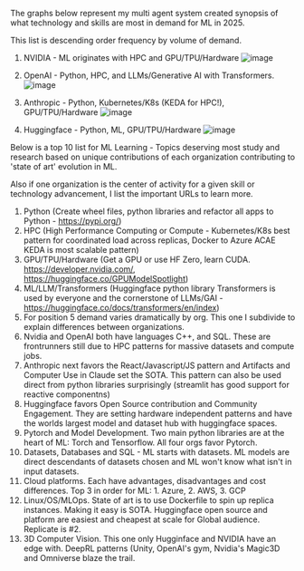 The graphs below represent my multi agent system created synopsis of what technology and skills are most in demand for ML in 2025.

This list is descending order frequency by volume of demand.

1. NVIDIA - ML originates with HPC and GPU/TPU/Hardware
![image](https://github.com/user-attachments/assets/801f0432-349b-4788-8925-7694e3a1592a)

2. OpenAI - Python, HPC, and LLMs/Generative AI with Transformers.
![image](https://github.com/user-attachments/assets/d7969440-820d-4ee2-adb0-5b23bd4fdb93)

3. Anthropic - Python, Kubernetes/K8s (KEDA for HPC!), GPU/TPU/Hardware
![image](https://github.com/user-attachments/assets/b11a1b0c-34d7-4f6d-9835-2b00783aa8e7)

4. Huggingface - Python, ML, GPU/TPU/Hardware
![image](https://github.com/user-attachments/assets/6fc77d54-a356-4c9b-967b-83341f66c4f0)


Below is a top 10 list for ML Learning - Topics deserving most study and research based on unique contributions of each organization contributing to 'state of art' evolution in ML.

Also if one organization is the center of activity for a given skill or technology advancement, I list the important URLs to learn more.


1. Python (Create wheel files, python libraries and refactor all apps to Python - https://pypi.org/)
2. HPC (High Performance Computing or Compute - Kubernetes/K8s best pattern for coordinated load across replicas, Docker to Azure ACAE KEDA is most scalable pattern)
3. GPU/TPU/Hardware (Get a GPU or use HF Zero, learn CUDA.  https://developer.nvidia.com/, https://huggingface.co/GPUModelSpotlight)
4. ML/LLM/Transformers (Huggingface python library Transformers is used by everyone and the cornerstone of LLMs/GAI - https://huggingface.co/docs/transformers/en/index)
5. For position 5 demand varies dramatically by org.  This one I subdivide to explain differences between organizations.
  1. Nvidia and OpenAI both have languages C++, and SQL.  These are frontrunners still due to HPC patterns for massive datasets and compute jobs.
  2. Anthropic next favors the React/Javascript/JS pattern and Artifacts and Computer Use in Claude set the SOTA.  This pattern can also be used direct from python libraries surprisingly (streamlit has good support for reactive componentns)
  3. Huggingface favors Open Source contribution and Community Engagement.  They are setting hardware independent patterns and have the worlds largest model and dataset hub with huggingface spaces.
6. Pytorch and Model Development.  Two main python libraries are at the heart of ML:  Torch and Tensorflow.  All four orgs favor Pytorch.
7. Datasets, Databases and SQL - ML starts with datasets.  ML models are direct descendants of datasets chosen and ML won't know what isn't in input datasets.
8. Cloud platforms.  Each have advantages, disadvantages and cost differences.  Top 3 in order for ML:  1. Azure, 2. AWS, 3. GCP
9. Linux/OS/MLOps.  State of art is to use Dockerfile to spin up replica instances.  Making it easy is SOTA.  Huggingface open source and platform are easiest and cheapest at scale for Global audience.  Replicate is #2.
10. 3D Computer Vision.  This one only Hugginface and NVIDIA have an edge with.  DeepRL patterns (Unity, OpenAI's gym, Nvidia's Magic3D and Omniverse blaze the trail.
